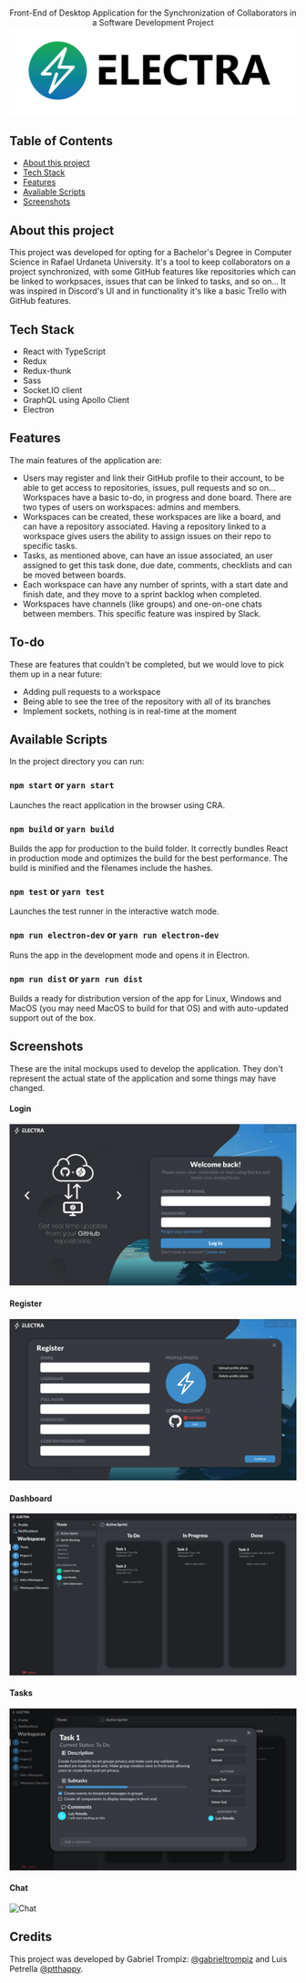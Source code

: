 <br />
<p align='center'>
  Front-End of Desktop Application for the Synchronization of Collaborators in a Software Development Project
  <br />
  <img src='https://raw.githubusercontent.com/gabrieltrompiz/electra-front/develop/screenshots/power-with-name.png' alt='logo' />
</p>

## Table of Contents
* [About this project](#about-this-project)
* [Tech Stack](#teck-stack)
* [Features](#features)
* [Avaliable Scripts](#available-scripts)
* [Screenshots](#screenshots)

## About this project
This project was developed for opting for a Bachelor's Degree in Computer Science in Rafael Urdaneta University. It's a tool to keep collaborators on a project synchronized, with some GitHub features like repositories which can be linked to workpsaces, issues that can be linked to tasks, and so on... It was inspired in Discord's UI and in functionality it's like a basic Trello with GitHub features.

## Tech Stack
* React with TypeScript
* Redux
* Redux-thunk
* Sass
* Socket.IO client
* GraphQL using Apollo Client
* Electron

## Features
The main features of the application are:
* Users may register and link their GitHub profile to their account, to be able to get access to repositories, issues, pull requests and so on... Workspaces have a basic to-do, in progress and done board. There are two types of users on workspaces: admins and members.
* Workspaces can be created, these workspaces are like a board, and can have a repository associated. Having a repository linked to a workspace gives users the ability to assign issues on their repo to specific tasks.
* Tasks, as mentioned above, can have an issue associated, an user assigned to get this task done, due date, comments, checklists and can be moved between boards.
* Each workspace can have any number of sprints, with a start date and finish date, and they move to a sprint backlog when completed.
* Workspaces have channels (like groups) and one-on-one chats between members. This specific feature was inspired by Slack.

## To-do
These are features that couldn't be completed, but we would love to pick them up in a near future:
* Adding pull requests to a workspace
* Being able to see the tree of the repository with all of its branches
* Implement sockets, nothing is in real-time at the moment

## Available Scripts
In the project directory you can run:

### `npm start` or `yarn start`
Launches the react application in the browser using CRA.

### `npm build` or `yarn build`
Builds the app for production to the build folder.
It correctly bundles React in production mode and optimizes the build for the best performance.
The build is minified and the filenames include the hashes.

### `npm test` or `yarn test`
Launches the test runner in the interactive watch mode.

### `npm run electron-dev` or `yarn run electron-dev`
Runs the app in the development mode and opens it in Electron.


### `npm run dist` or `yarn run dist`
Builds a ready for distribution version of the app for Linux, Windows and MacOS (you may need MacOS to build for that OS) and with auto-updated support out of the box.

## Screenshots
These are the inital mockups used to develop the application. They don't represent the actual state of the application and some things may have changed.

#### Login
![Login](https://raw.githubusercontent.com/gabrieltrompiz/electra-front/develop/screenshots/login.png)

#### Register
![Register](https://raw.githubusercontent.com/gabrieltrompiz/electra-front/develop/screenshots/register.png)

#### Dashboard
![Dashboard](https://raw.githubusercontent.com/gabrieltrompiz/electra-front/develop/screenshots/dashboard.png)

#### Tasks
![Tasks](https://raw.githubusercontent.com/gabrieltrompiz/electra-front/develop/screenshots/task.png)

#### Chat
![Chat](https://raw.githubusercontent.com/gabrieltrompiz/electra-front/develop/screenshots/chat.png)

## Credits
This project was developed by Gabriel Trompiz: [@gabrieltrompiz](https://github.com/gabrieltrompiz) and Luis Petrella [@ptthappy](https://github.com/ptthappy).